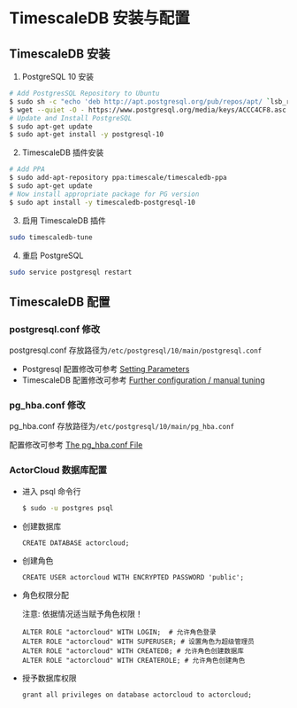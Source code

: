# TimescaleDB 安装与配置

## TimescaleDB 安装

1. PostgreSQL 10 安装
```bash
# Add PostgresSQL Repository to Ubuntu
$ sudo sh -c "echo 'deb http://apt.postgresql.org/pub/repos/apt/ `lsb_release -c -s`-pgdg main' >> /etc/apt/sources.list.d/pgdg.list"
$ wget --quiet -O - https://www.postgresql.org/media/keys/ACCC4CF8.asc | sudo apt-key add -
# Update and Install PostgreSQL
$ sudo apt-get update
$ sudo apt-get install -y postgresql-10
```

2. TimescaleDB 插件安装
```bash
# Add PPA
$ sudo add-apt-repository ppa:timescale/timescaledb-ppa
$ sudo apt-get update
# Now install appropriate package for PG version
$ sudo apt install -y timescaledb-postgresql-10
```

3. 启用 TimescaleDB 插件
```bash
sudo timescaledb-tune
```

4. 重启 PostgreSQL
```bash
sudo service postgresql restart
```

## TimescaleDB 配置

### postgresql.conf 修改

postgresql.conf 存放路径为`/etc/postgresql/10/main/postgresql.conf`

* Postgresql 配置修改可参考 [Setting Parameters](https://www.postgresql.org/docs/10/config-setting.html)
* TimescaleDB 配置修改可参考 [Further configuration / manual tuning](https://docs.timescale.com/v1.3/getting-started/configuring#further-config)

### pg_hba.conf 修改

pg_hba.conf  存放路径为`/etc/postgresql/10/main/pg_hba.conf`

配置修改可参考 [The pg_hba.conf File](https://www.postgresql.org/docs/10/auth-pg-hba-conf.html)

### ActorCloud 数据库配置

* 进入 psql 命令行

  ```bash
  $ sudo -u postgres psql
  ```

* 创建数据库

  ```
  CREATE DATABASE actorcloud;
  ```

* 创建角色

  ```plsql
  CREATE USER actorcloud WITH ENCRYPTED PASSWORD 'public';
  ```


* 角色权限分配

  注意: 依据情况适当赋予角色权限！

  ```plsql
  ALTER ROLE "actorcloud" WITH LOGIN;  # 允许角色登录
  ALTER ROLE "actorcloud" WITH SUPERUSER; # 设置角色为超级管理员
  ALTER ROLE "actorcloud" WITH CREATEDB; # 允许角色创建数据库
  ALTER ROLE "actorcloud" WITH CREATEROLE; # 允许角色创建角色
  ```

* 授予数据库权限

  ```plsql
  grant all privileges on database actorcloud to actorcloud;
  ```
 